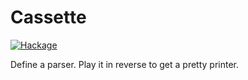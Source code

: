 # Cassette

[![Hackage](https://img.shields.io/hackage/v/cassette.svg)](https://hackage.haskell.org/package/cassette)

Define a parser. Play it in reverse to get a pretty printer.
